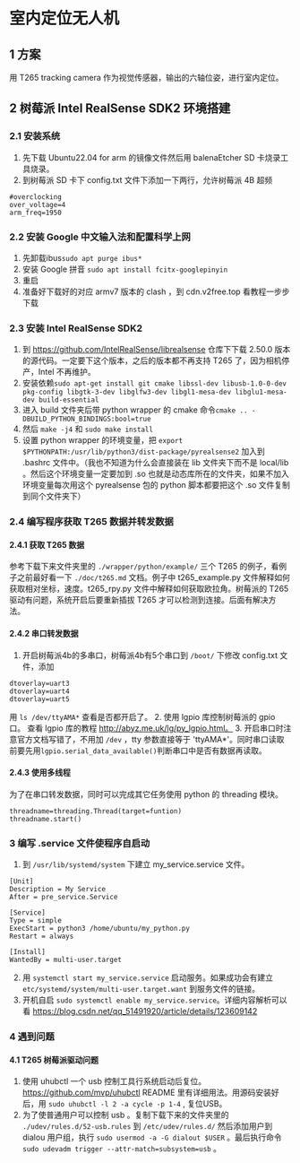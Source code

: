 # 室内定位无人机
## 1 方案
用 T265 tracking camera 作为视觉传感器，输出的六轴位姿，进行室内定位。
## 2 树莓派 Intel RealSense SDK2 环境搭建
### 2.1 安装系统
1. 先下载 Ubuntu22.04 for arm 的镜像文件然后用 balenaEtcher SD 卡烧录工具烧录。
2. 到树莓派 SD 卡下 config.txt 文件下添加一下两行，允许树莓派 4B 超频
```
#overclocking
over_voltage=4
arm_freq=1950
```
### 2.2 安装 Google 中文输入法和配置科学上网
1. 先卸载ibus`sudo apt purge ibus*`
2. 安装 Google 拼音 `sudo apt install fcitx-googlepinyin`
3. 重启
4. 准备好下载好的对应 armv7 版本的 clash ，到 cdn.v2free.top 看教程一步步下载
### 2.3 安装 Intel RealSense SDK2
1. 到 https://github.com/IntelRealSense/librealsense 仓库下下载 2.50.0 版本的源代码。一定要下这个版本，之后的版本都不再支持 T265 了，因为相机停产，Intel 不再维护。
2. 安装依赖`sudo apt-get install git cmake libssl-dev libusb-1.0-0-dev pkg-config libgtk-3-dev libglfw3-dev libgl1-mesa-dev libglu1-mesa-dev build-essential`
3. 进入 build 文件夹后带 python wrapper 的 cmake 命令`cmake .. -DBUILD_PYTHON_BINDINGS:bool=true`
4. 然后 `make -j4` 和 `sudo make install`
5. 设置 python wrapper 的环境变量，把 `export $PYTHONPATH:/usr/lib/python3/dist-package/pyrealsense2` 加入到 .bashrc 文件中。（我也不知道为什么会直接装在 lib 文件夹下而不是 local/lib 。然后这个环境变量一定要加到 .so 也就是动态库所在的文件夹，如果不加入环境变量每次用这个 pyrealsense 包的 python 脚本都要把这个 .so 文件复制到同个文件夹下）
### 2.4 编写程序获取 T265 数据并转发数据
#### 2.4.1 获取 T265 数据
参考下载下来文件夹里的 `./wrapper/python/example/` 三个 T265 的例子，看例子之前最好看一下 `./doc/t265.md` 文档。例子中 t265_example.py 文件解释如何获取相对坐标，速度。t265_rpy.py 文件中解释如何获取欧拉角。树莓派的 T265 驱动有问题，系统开启后要重新插拔 T265 才可以检测到连接。后面有解决方法。
#### 2.4.2 串口转发数据
1. 开启树莓派4b的多串口，树莓派4b有5个串口到 `/boot/` 下修改 config.txt 文件，添加
``` dtoverlay=uart2
dtoverlay=uart3
dtoverlay=uart4
dtoverlay=uart5 
```
用 `ls /dev/ttyAMA*` 查看是否都开启了。
2. 使用 lgpio 库控制树莓派的 gpio 口。 查看 lgpio 库的教程 http://abyz.me.uk/lg/py_lgpio.html。
3. 开启串口时注意官方文档写错了，不用加 `/dev` ，tty 参数直接等于 'ttyAMA*'。同时串口读取前要先用`lgpio.serial_data_available()`判断串口中是否有数据再读取。
#### 2.4.3 使用多线程
为了在串口转发数据，同时可以完成其它任务使用 python 的 threading 模块。
```
threadname=threading.Thread(target=funtion)
threadname.start()
```
### 3 编写 .service 文件使程序自启动
1. 到 `/usr/lib/systemd/system` 下建立 my_service.service 文件。
```
[Unit]
Description = My Service
After = pre_service.Service

[Service]
Type = simple
ExecStart = python3 /home/ubuntu/my_python.py
Restart = always

[Install]
WantedBy = multi-user.target
```
2. 用 `systemctl start my_service.service` 启动服务。如果成功会有建立 `etc/systemd/system/multi-user.target.want` 到服务文件的链接。
3. 开机自启 `sudo systemctl enable my_service.service`。详细内容解析可以看 https://blog.csdn.net/qq_51491920/article/details/123609142
### 4 遇到问题
#### 4.1 T265 树莓派驱动问题
1. 使用 uhubctl 一个 usb 控制工具行系统启动后复位。https://github.com/mvp/uhubctl README 里有详细用法。用源码安装好后，用 `sudo uhubctl -l 2 -a cycle -p 1-4` , 复位USB。
2. 为了使普通用户可以控制 usb 。复制下载下来的文件夹里的 `./udev/rules.d/52-usb.rules` 到 `/etc/udev/rules.d/` 然后添加用户到 dialou 用户组，执行 `sudo usermod -a -G dialout $USER` 。最后执行命令 `sudo udevadm trigger --attr-match=subsystem=usb` 。
